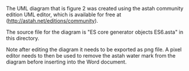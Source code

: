 The UML diagram that is figure 2 was created using the astah community edition UML editor, which is available for free at
(http://astah.net/editions/community).

The source file for the diagram is "ES core generator objects ES6.asta" in this directory.

Note after editing the diagram it needs to be exported as png file. A pixel editor needs to then be used to remove the astah water mark from the diagram before inserting into the Word document.
